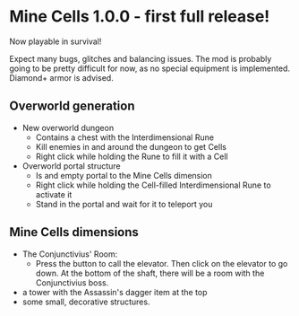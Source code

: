 # Mine Cells 1.0.0 - first full release!
Now playable in survival!

Expect many bugs, glitches and balancing issues. The mod is probably going to be pretty difficult for now, as no special equipment is implemented. Diamond+ armor is advised.

## Overworld generation

- New overworld dungeon
  - Contains a chest with the Interdimensional Rune
  - Kill enemies in and around the dungeon to get Cells
  - Right click while holding the Rune to fill it with a Cell
- Overworld portal structure
  - Is and empty portal to the Mine Cells dimension
  - Right click while holding the Cell-filled Interdimensional Rune to activate it
  - Stand in the portal and wait for it to teleport you

## Mine Cells dimensions

- The Conjunctivius' Room:
  - Press the button to call the elevator. Then click on the elevator to go down. At the bottom of the shaft, there will be a room with the Conjunctivius boss.
- a tower with the Assassin's dagger item at the top
- some small, decorative structures.